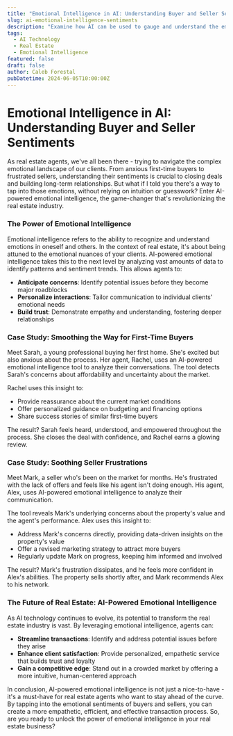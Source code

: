 ```yaml
---
title: "Emotional Intelligence in AI: Understanding Buyer and Seller Sentiments"
slug: ai-emotional-intelligence-sentiments
description: "Examine how AI can be used to gauge and understand the emotional sentiments of buyers and sellers."
tags:
  - AI Technology
  - Real Estate
  - Emotional Intelligence
featured: false
draft: false
author: Caleb Forestal
pubDatetime: 2024-06-05T10:00:00Z
---
```


Emotional Intelligence in AI: Understanding Buyer and Seller Sentiments
============================================================

As real estate agents, we've all been there - trying to navigate the complex emotional landscape of our clients. From anxious first-time buyers to frustrated sellers, understanding their sentiments is crucial to closing deals and building long-term relationships. But what if I told you there's a way to tap into those emotions, without relying on intuition or guesswork? Enter AI-powered emotional intelligence, the game-changer that's revolutionizing the real estate industry.

### The Power of Emotional Intelligence

Emotional intelligence refers to the ability to recognize and understand emotions in oneself and others. In the context of real estate, it's about being attuned to the emotional nuances of your clients. AI-powered emotional intelligence takes this to the next level by analyzing vast amounts of data to identify patterns and sentiment trends. This allows agents to:

* **Anticipate concerns**: Identify potential issues before they become major roadblocks
* **Personalize interactions**: Tailor communication to individual clients' emotional needs
* **Build trust**: Demonstrate empathy and understanding, fostering deeper relationships

### Case Study: Smoothing the Way for First-Time Buyers

Meet Sarah, a young professional buying her first home. She's excited but also anxious about the process. Her agent, Rachel, uses an AI-powered emotional intelligence tool to analyze their conversations. The tool detects Sarah's concerns about affordability and uncertainty about the market.

Rachel uses this insight to:

* Provide reassurance about the current market conditions
* Offer personalized guidance on budgeting and financing options
* Share success stories of similar first-time buyers

The result? Sarah feels heard, understood, and empowered throughout the process. She closes the deal with confidence, and Rachel earns a glowing review.

### Case Study: Soothing Seller Frustrations

Meet Mark, a seller who's been on the market for months. He's frustrated with the lack of offers and feels like his agent isn't doing enough. His agent, Alex, uses AI-powered emotional intelligence to analyze their communication.

The tool reveals Mark's underlying concerns about the property's value and the agent's performance. Alex uses this insight to:

* Address Mark's concerns directly, providing data-driven insights on the property's value
* Offer a revised marketing strategy to attract more buyers
* Regularly update Mark on progress, keeping him informed and involved

The result? Mark's frustration dissipates, and he feels more confident in Alex's abilities. The property sells shortly after, and Mark recommends Alex to his network.

### The Future of Real Estate: AI-Powered Emotional Intelligence

As AI technology continues to evolve, its potential to transform the real estate industry is vast. By leveraging emotional intelligence, agents can:

* **Streamline transactions**: Identify and address potential issues before they arise
* **Enhance client satisfaction**: Provide personalized, empathetic service that builds trust and loyalty
* **Gain a competitive edge**: Stand out in a crowded market by offering a more intuitive, human-centered approach

In conclusion, AI-powered emotional intelligence is not just a nice-to-have - it's a must-have for real estate agents who want to stay ahead of the curve. By tapping into the emotional sentiments of buyers and sellers, you can create a more empathetic, efficient, and effective transaction process. So, are you ready to unlock the power of emotional intelligence in your real estate business?